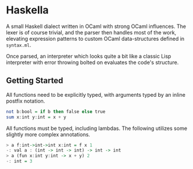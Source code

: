 # Haskella
A small Haskell dialect written in OCaml with strong OCaml 
influences. The lexer is of course trivial, and the parser
then handles most of the work, elevating expression patterns
to custom OCaml data-structures defined in `syntax.ml`.

Once parsed, an interpreter which looks quite a bit like a
classic Lisp interpreter with error throwing bolted on evaluates
the code's structure.

## Getting Started
All functions need to be explicitly typed, with arguments typed
by an inline postfix notation.

```haskell
not b:bool = if b then false else true
sum x:int y:int = x + y
```

All functions must be typed, including lambdas. The following
utilizes some slightly more complex annotations.

```haskell
> a f:int->int->int x:int = f x 1
-: val a : (int -> int -> int) -> int -> int
> a (fun x:int y:int -> x + y) 2
-: int = 3
```

